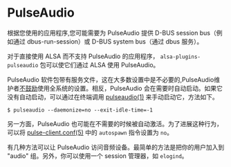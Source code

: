 # PulseAudio

根据您使用的应用程序,您可能需要为 PulseAudio 提供 D-BUS session bus（例如通过 dbus-run-session）或 D-BUS system bus（通过 dbus 服务）。

对于直接使用 ALSA 而不支持 PulseAudio 的应用程序， `alsa-plugins-pulseaudio` 包可以使它们通过 ALSA 使用 PulseAudio。

PulseAudio 软件包带有服务文件，这在大多数设置中是不必要的,PulseAudio维护者[不鼓励](https://www.freedesktop.org/wiki/Software/PulseAudio/Documentation/User/SystemWide/)使用全系统的设置。相反，PulseAudio 会在需要时自动启动。如果它没有自动启动，可以通过在终端调用 [pulseaudio(1)](https://man.voidlinux.org/pulseaudio.1) 来手动启动它，方法如下。

```
$ pulseaudio --daemonize=no --exit-idle-time=-1
```

另一方面，PulseAudio 也可能在不需要的时候被自动激活。为了进展这种行为，可以将 [pulse-client.conf(5)](https://man.voidlinux.org/pulse-client.conf.5) 中的 `autospawn` 指令设置为 `no`。

有几种方法可以让 PulseAudio 访问音频设备。最简单的方法是把你的用户加入到 "audio" 组。另外，你可以使用一个 session 管理器，如 `elogind`。
